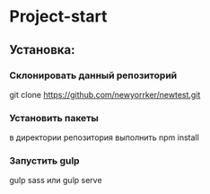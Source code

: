 Project-start
===========================================

## Установка:

### Склонировать данный репозиторий
git clone https://github.com/newyorrker/newtest.git

### Установить пакеты
в директории репозитория выполнить npm install

### Запустить gulp
gulp sass
или
gulp serve




